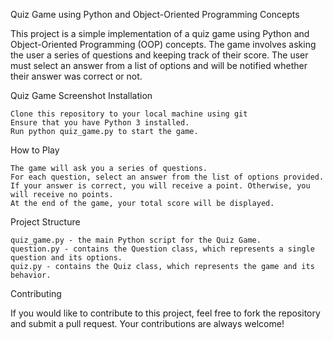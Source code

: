Quiz Game using Python and Object-Oriented Programming Concepts

This project is a simple implementation of a quiz game using Python and Object-Oriented Programming (OOP) concepts. The game involves asking the user a series of questions and keeping track of their score. The user must select an answer from a list of options and will be notified whether their answer was correct or not.

Quiz Game Screenshot
Installation

    Clone this repository to your local machine using git 
    Ensure that you have Python 3 installed.
    Run python quiz_game.py to start the game.

How to Play

    The game will ask you a series of questions.
    For each question, select an answer from the list of options provided.
    If your answer is correct, you will receive a point. Otherwise, you will receive no points.
    At the end of the game, your total score will be displayed.

Project Structure

    quiz_game.py - the main Python script for the Quiz Game.
    question.py - contains the Question class, which represents a single question and its options.
    quiz.py - contains the Quiz class, which represents the game and its behavior.

Contributing

If you would like to contribute to this project, feel free to fork the repository and submit a pull request. Your contributions are always welcome!
